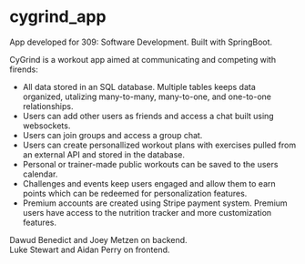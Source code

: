 # cygrind_app
App developed for 309: Software Development. Built with SpringBoot. 

CyGrind is a workout app aimed at communicating and competing with firends:  
- All data stored in an SQL database. Multiple tables keeps data organized, utalizing many-to-many, many-to-one, and one-to-one relationships.  
- Users can add other users as friends and access a chat built using websockets.  
- Users can join groups and access a group chat.  
- Users can create personallized workout plans with exercises pulled from an external API and stored in the database.  
- Personal or trainer-made public workouts can be saved to the users calendar.  
- Challenges and events keep users engaged and allow them to earn points which can be redeemed for personalization features.  
- Premium accounts are created using Stripe payment system. Premium users have access to the nutrition tracker and more customization features.  


Dawud Benedict and Joey Metzen on backend.  
Luke Stewart and Aidan Perry on frontend.
